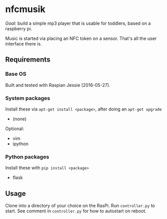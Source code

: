 # nfcmusik

*Goal:* build a simple mp3 player that is usable for toddlers, based on a raspberry pi.

Music is started via placing an NFC token on a sensor.
That's all the user interface there is.


## Requirements

### Base OS

Built and tested with Raspian Jessie (2016-05-27).

### System packages

Install these via `apt-get install <package>`, after doing an `apt-get upgrade`
* (none)

Optional:
* vim
* ipython

### Python packages

Install these with `pip install <package>`
* flask


## Usage

Clone into a directory of your choice on the RasPi. Run `controller.py` to start. 
See comment in `controller.py` for how to autostart on reboot.



